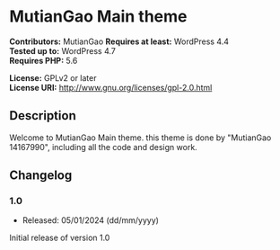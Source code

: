 # MutianGao Main theme

**Contributors:** MutianGao
**Requires at least:** WordPress 4.4  
**Tested up to:** WordPress 4.7  
**Requires PHP:** 5.6

**License:** GPLv2 or later  
**License URI:** http://www.gnu.org/licenses/gpl-2.0.html  


## Description

Welcome to MutianGao Main theme. this theme is done by "MutianGao 14167990", including all the code and design work.

## Changelog

### 1.0
* Released: 05/01/2024 (dd/mm/yyyy)

Initial release of version 1.0
